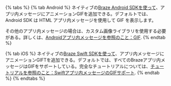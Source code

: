 {% tabs %}
{% tab Android %}
ネイティブの[Braze Android SDKを使って](https://github.com/braze-inc/braze-android-sdk)、アプリ内メッセージにアニメーションGIFを追加できる。デフォルトでは、Android SDK は HTML アプリ内メッセージを使用して GIF を表示します。

その他のアプリ内メッセージの場合は、カスタム画像ライブラリを使用する必要がある。詳しくは、[Androidアプリ内メッセージを参照のこと：GIF]({{site.baseurl}}/developer_guide/platform_integration_guides/android/in-app_messaging/customization/gifs/).
{% endtab %}

{% tab iOS %}
ネイティブの[Braze Swift SDKを使って](https://github.com/braze-inc/braze-swift-sdk)、アプリ内メッセージにアニメーションGIFTを追加できる。デフォルトでは、すべてのBrazeアプリ内メッセージはGIFをサポートしている。完全なチュートリアルについては、[チュートリアルを参照のこと：Swiftアプリ内メッセージのGIFサポート](https://braze-inc.github.io/braze-swift-sdk/tutorials/braze/c3-gif-support).
{% endtab %}
{% endtabs %}
